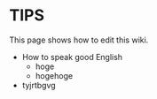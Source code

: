 # TIPS

This page shows how to edit this wiki.

- How to speak good English
  - hoge
  - hogehoge
- tyjrtbgvg